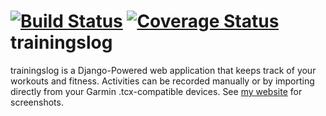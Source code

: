 [![Build Status](https://travis-ci.org/p3dda/trainingslog.svg?branch=master)](https://travis-ci.org/p3dda/trainingslog)
[![Coverage Status](https://coveralls.io/repos/p3dda/trainingslog/badge.png?branch=master)](https://coveralls.io/r/p3dda/trainingslog?branch=master)
trainingslog
============

trainingslog is a Django-Powered web application that keeps track of your workouts and fitness.
Activities can be recorded manually or by importing directly from your Garmin .tcx-compatible devices.
See [my website](http://www.p3dda.net/software/trainingslog/) for screenshots.